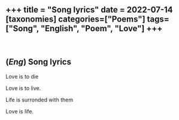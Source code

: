 +++
title = "Song lyrics"
date = 2022-07-14
[taxonomies]
categories=["Poems"]
tags=["Song", "English", "Poem", "Love"]
+++
---
<br>

## (*Eng*) Song lyrics
Love is to die

Love is to live.

Life is surronded with them

Love is life.